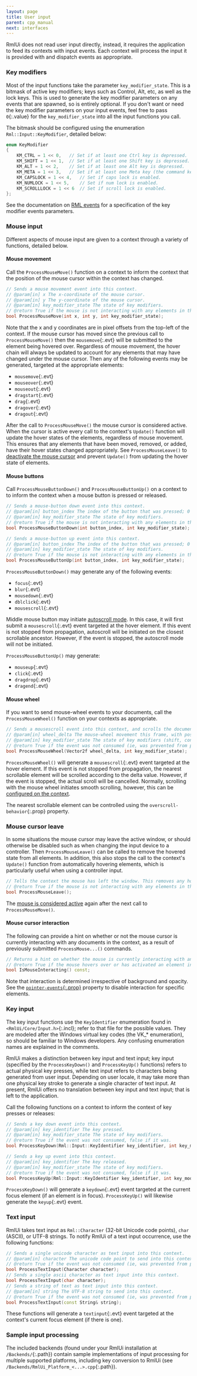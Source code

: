 ```yaml
---
layout: page
title: User input
parent: cpp_manual
next: interfaces
---
```


RmlUi does not read user input directly, instead, it requires the application to feed its contexts with input events. Each context will process the input it is provided with and dispatch events as appropriate.

### Key modifiers

Most of the input functions take the parameter `key_modifier_state`. This is a bitmask of active key modifiers; keys such as Control, Alt, etc, as well as the lock keys. This is used to generate the key modifier parameters on any events that are spawned, so is entirely optional. If you don't want or need the key modifier parameters on your input events, feel free to pass `0`{:.value} for the `key_modifier_state` into all the input functions you call.

The bitmask should be configured using the enumeration `Rml::Input::KeyModifier`, detailed below:

```cpp
enum KeyModifier
{
	KM_CTRL = 1 << 0,	// Set if at least one Ctrl key is depressed.
	KM_SHIFT = 1 << 1,	// Set if at least one Shift key is depressed.
	KM_ALT = 1 << 2,	// Set if at least one Alt key is depressed.
	KM_META = 1 << 3,	// Set if at least one Meta key (the command key) is depressed.
	KM_CAPSLOCK = 1 << 4,	// Set if caps lock is enabled.
	KM_NUMLOCK = 1 << 5,	// Set if num lock is enabled.
	KM_SCROLLLOCK = 1 << 6	// Set if scroll lock is enabled.
};
```

See the documentation on [RML events](../rml/events.html#events) for a specification of the key modifier events parameters.

### Mouse input

Different aspects of mouse input are given to a context through a variety of functions, detailed below.

#### Mouse movement

Call the `ProcessMouseMove()` function on a context to inform the context that the position of the mouse cursor within the context has changed.

```cpp
// Sends a mouse movement event into this context.
// @param[in] x The x-coordinate of the mouse cursor.
// @param[in] y The y-coordinate of the mouse cursor.
// @param[in] key_modifier_state The state of key modifiers.
// @return True if the mouse is not interacting with any elements in the context, otherwise false.
bool ProcessMouseMove(int x, int y, int key_modifier_state);
```

Note that the x and y coordinates are in pixel offsets from the top-left of the context. If the mouse cursor has moved since the previous call to `ProcessMouseMove()` then the `mousemove`{:.evt} will be submitted to the element being hovered over. Regardless of mouse movement, the hover chain will always be updated to account for any elements that may have changed under the mouse cursor. Then any of the following events may be generated, targeted at the appropriate elements:

* `mousemove`{:.evt}
* `mouseover`{:.evt}
* `mouseout`{:.evt}
* `dragstart`{:.evt}
* `drag`{:.evt}
* `dragover`{:.evt}
* `dragout`{:.evt}

After the call to `ProcessMouseMove()` the mouse cursor is considered active. When the cursor is active every call to the context's `Update()` function will update the hover states of the elements, regardless of mouse movement. This ensures that any elements that have been moved, removed, or added, have their hover states changed appropriately. See `ProcessMouseLeave()` to [deactivate the mouse cursor](#mouse-cursor-leave) and prevent `Update()` from updating the hover state of elements.

#### Mouse buttons

Call `ProcessMouseButtonDown()` and `ProcessMouseButtonUp()` on a context to to inform the context when a mouse button is pressed or released.

```cpp
// Sends a mouse-button down event into this context.
// @param[in] button_index The index of the button that was pressed; 0 for the left button, 1 for right, and 2 for middle button.
// @param[in] key_modifier_state The state of key modifiers.
// @return True if the mouse is not interacting with any elements in the context, otherwise false.
bool ProcessMouseButtonDown(int button_index, int key_modifier_state);

// Sends a mouse-button up event into this context.
// @param[in] button_index The index of the button that was pressed; 0 for the left button, 1 for right, and 2 for middle button.
// @param[in] key_modifier_state The state of key modifiers.
// @return True if the mouse is not interacting with any elements in the context, otherwise false.
bool ProcessMouseButtonUp(int button_index, int key_modifier_state);
```

`ProcessMouseButtonDown()` may generate any of the following events:

* `focus`{:.evt}
* `blur`{:.evt}
* `mousedown`{:.evt}
* `dblclick`{:.evt}
* `mousescroll`{:.evt}

Middle mouse button may initiate [autoscroll mode](contexts.html#autoscroll). In this case, it will first submit a `mousescroll`{:.evt} event targeted at the hover element. If this event is not stopped from propagation, autoscroll will be initiated on the closest scrollable ancestor. However, if the event is stopped, the autoscroll mode will not be initiated.

`ProcessMouseButtonUp()` may generate:

* `mouseup`{:.evt}
* `click`{:.evt}
* `dragdrop`{:.evt}
* `dragend`{:.evt}

#### Mouse wheel

If you want to send mouse-wheel events to your documents, call the `ProcessMouseWheel()` function on your contexts as appropriate.

```cpp
// Sends a mousescroll event into this context, and scrolls the document unless the event was stopped from propagating.
// @param[in] wheel_delta The mouse-wheel movement this frame, with positive values being directed right and down.
// @param[in] key_modifier_state The state of key modifiers (shift, control, caps-lock, etc) keys; this should be generated by ORing together members of the Input::KeyModifier enumeration.
// @return True if the event was not consumed (ie, was prevented from propagating by an element), false if it was.
bool ProcessMouseWheel(Vector2f wheel_delta, int key_modifier_state);
```

`ProcessMouseWheel()` will generate a `mousescroll`{:.evt} event targeted at the hover element. If this event is not stopped from propagation, the nearest scrollable element will be scrolled according to the delta value. However, if the event is stopped, the actual scroll will be cancelled. Normally, scrolling with the mouse wheel initiates smooth scrolling, however, this can be [configured on the context](contexts.html#smooth-scrolling).

The nearest scrollable element can be controlled using the `overscroll-behavior`{:.prop} property.


### Mouse cursor leave

In some situations the mouse cursor may leave the active window, or should otherwise be disabled such as when changing the input device to a controller. Then `ProcessMouseLeave()` can be called to remove the hovered state from all elements. In addition, this also stops the call to the context's `Update()` function from automatically hovering elements, which is particularly useful when using a controller input.

```cpp
// Tells the context the mouse has left the window. This removes any hover state from all elements and prevents 'Update()' from setting the hover state for elements under the mouse.
// @return True if the mouse is not interacting with any elements in the context (see 'IsMouseInteracting'), otherwise false.
bool ProcessMouseLeave();
```

The [mouse is considered active](#mouse-movement) again after the next call to `ProcessMouseMove()`.


#### Mouse cursor interaction

The following can provide a hint on whether or not the mouse cursor is currently interacting with any documents in the context, as a result of previously submitted `ProcessMouse...()` commands.

```cpp
// Returns a hint on whether the mouse is currently interacting with any elements in this context.
// @return True if the mouse hovers over or has activated an element in this context, otherwise false.
bool IsMouseInteracting() const;
```

Note that interaction is determined irrespective of background and opacity. See the [`pointer-events`{:.prop}](../rcss/user_interface.html#pointer-events) property to disable interaction for specific elements.

### Key input

The key input functions use the `KeyIdentifier` enumeration found in `<RmlUi/Core/Input.h>`{:.incl}; refer to that file for the possible values. They are modeled after the Windows virtual key codes (the VK_* enumeration), so should be familiar to Windows developers. Any confusing enumeration names are explained in the comments.

RmlUi makes a distinction between key input and text input; key input (specified by the `ProcessKeyDown()` and `ProcessKeyUp()` functions) refers to actual physical key presses, while text input refers to characters being generated from user input. Depending on user locale, it may take more than one physical key stroke to generate a single character of text input. At present, RmlUi offers no translation between key input and text input; that is left to the application.

Call the following functions on a context to inform the context of key presses or releases:

```cpp
// Sends a key down event into this context.
// @param[in] key_identifier The key pressed.
// @param[in] key_modifier_state The state of key modifiers.
// @return True if the event was not consumed, false if it was.
bool ProcessKeyDown(Rml::Input::KeyIdentifier key_identifier, int key_modifier_state);

// Sends a key up event into this context.
// @param[in] key_identifier The key released.
// @param[in] key_modifier_state The state of key modifiers.
// @return True if the event was not consumed, false if it was.
bool ProcessKeyUp(Rml::Input::KeyIdentifier key_identifier, int key_modifier_state);
```

`ProcessKeyDown()` will generate a `keydown`{:.evt} event targeted at the current focus element (if an element is in focus). `ProcessKeyUp()` will likewise generate the `keyup`{:.evt} event.

### Text input

RmlUi takes text input as `Rml::Character` (32-bit Unicode code points), `char` (ASCII), or UTF-8 strings. To notify RmlUi of a text input occurrence, use the following functions:

```cpp
// Sends a single unicode character as text input into this context.
// @param[in] character The unicode code point to send into this context.
// @return True if the event was not consumed (ie, was prevented from propagating by an element), false if it was.
bool ProcessTextInput(Character character);
// Sends a single ascii character as text input into this context.
bool ProcessTextInput(char character);
// Sends a string of text as text input into this context.
// @param[in] string The UTF-8 string to send into this context.
// @return True if the event was not consumed (ie, was prevented from propagating by an element), false if it was.
bool ProcessTextInput(const String& string);
```

These functions will generate a `textinput`{:.evt} event targeted at the context's current focus element (if there is one).

### Sample input processing

The included backends (found under your RmlUi installation at `/Backends/`{:.path}) contain sample implementations of input processing for multiple supported platforms, including key conversion to RmlUi (see `/Backends/RmlUi_Platform_<...>.cpp`{:.path}).
